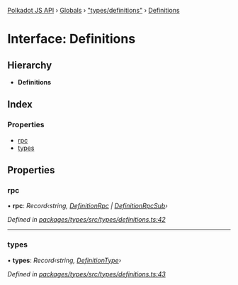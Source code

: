 [Polkadot JS API](../README.md) › [Globals](../globals.md) › ["types/definitions"](../modules/_types_definitions_.md) › [Definitions](_types_definitions_.definitions.md)

# Interface: Definitions

## Hierarchy

* **Definitions**

## Index

### Properties

* [rpc](_types_definitions_.definitions.md#rpc)
* [types](_types_definitions_.definitions.md#types)

## Properties

###  rpc

• **rpc**: *Record‹string, [DefinitionRpc](_types_definitions_.definitionrpc.md) | [DefinitionRpcSub](_types_definitions_.definitionrpcsub.md)›*

*Defined in [packages/types/src/types/definitions.ts:42](https://github.com/polkadot-js/api/blob/00490116dd/packages/types/src/types/definitions.ts#L42)*

___

###  types

• **types**: *Record‹string, [DefinitionType](../modules/_types_definitions_.md#definitiontype)›*

*Defined in [packages/types/src/types/definitions.ts:43](https://github.com/polkadot-js/api/blob/00490116dd/packages/types/src/types/definitions.ts#L43)*
